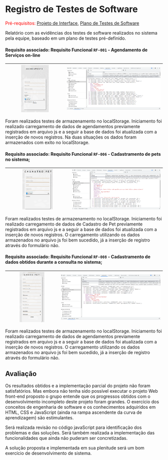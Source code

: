 # Registro de Testes de Software

<span style="color:red">Pré-requisitos: <a href="3-Projeto de Interface.md"> Projeto de Interface</a></span>, <a href="8-Plano de Testes de Software.md"> Plano de Testes de Software</a>

Relatório com as evidências dos testes de software realizados no sistema pela equipe, baseado em um plano de testes pré-definido.

#### Requisito associado: Requisito Funcional `RF-001` - Agendamento de Serviços on-line

|<img src="/docs/img/agendamento.png" width=50% height=50%>|<img src="/docs/img/agendamento_ls.png" width=100% height=80%>|
|-----------------------------------------|----------------------------------------------------------|

Foram realizados testes de armazenamento no localStorage. Iniciamento foi realizado carregamento de dados de agendamentos previamente registrados em arquivo js e a seguir a base de dados foi atualizada com a inserção de novos registros. Na duas situações os dados foram armazenados com exito no localStorage.


#### Requisito associado: Requisito Funcional `RF-006` - Cadastramento de pets no sistema;

|<img src="/docs/img/cadastroPet.png" width=50% height=50%>|<img src="/docs/img/cadastroPet_ls.png" width=100% height=80%>|
|-----------------------------------------|----------------------------------------------------------|

Foram realizados testes de armazenamento no localStorage. Iniciamento foi realizado carregamento de dados de Cadastro de Pet previamente registrados em arquivo js e a seguir a base de dados foi atualizada com a inserção de novos registros. O carregamento utilizando os dados armazenados no arquivo js foi bem sucedido, já a inserção de registro através do formulário não.

#### Requisito associado: Requisito Funcional `RF-008` - Cadastramento de dados obtidos durante a consulta no sistema;

|<img src="/docs/img/dadosPet.png" width=50% height=50%>|<img src="/docs/img/dadosPet_ls.png" width=100% height=80%>|
|-----------------------------------------|----------------------------------------------------------|

Foram realizados testes de armazenamento no localStorage. Iniciamento foi realizado carregamento de dados de agendamentos previamente registrados em arquivo js e a seguir a base de dados foi atualizada com a inserção de novos registros. O carregamento utilizando os dados armazenados no arquivo js foi bem sucedido, já a inserção de registro através do formulário não.

## Avaliação

Os resultados obtidos e a implementação parcial do projeto não foram satisfatórios. Mas embora não tenha sido possível executar o projeto Web front-end proposto o grupo entende que os progressos obtidos com o desenvolvimento incompleto deste projeto foram grandes. O exercício dos conceitos de engenharia de software e os conhecimentos adquiridos em HTML, CSS e JavaScript (ainda na rampa ascendente da curva de aprendizagem) são estimulantes. 

Será realizada revisão no código javaScript para identificação dos problemas e das soluções. Será também realizada a implementação das funcionalidades que ainda não puderam ser concretizadas.

A solução proposta e implementada em sua plenitude será um bom exercício de desenvolvimento de sistema. 

<!--
> **Links Úteis**:
> - [Ferramentas de Test para Java Script](https://geekflare.com/javascript-unit-testing/) -->
